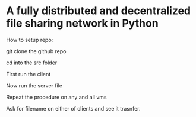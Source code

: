 # A fully distributed and decentralized file sharing network in Python

How to setup repo:

git clone the github repo

cd into the src folder

First run the client

Now run the server file

Repeat the procedure on any and all vms 

Ask for filename on either of clients and see it trasnfer.
